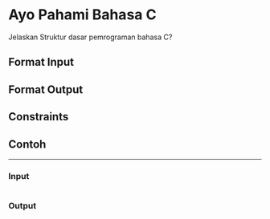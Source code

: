 # Ayo Pahami Bahasa C

Jelaskan Struktur dasar pemrograman bahasa C?

## Format Input

## Format Output

## Constraints

## Contoh

---

### Input

```C

```

### Output

```C

```
